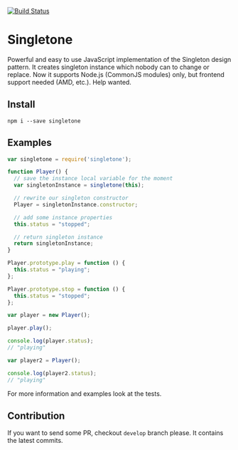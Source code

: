 [![Build Status](https://travis-ci.org/lancedikson/singletone.svg?branch=master)](https://travis-ci.org/lancedikson/singletone)

# Singletone

Powerful and easy to use JavaScript implementation of the Singleton design pattern.
It creates singleton instance which nobody can to change or replace.
Now it supports Node.js (CommonJS modules) only, but frontend support needed (AMD, etc.). Help wanted.

## Install

`npm i --save singletone`

## Examples

```javascript
var singletone = require('singletone');

function Player() {
  // save the instance local variable for the moment
  var singletonInstance = singletone(this);

  // rewrite our singleton constructor
  Player = singletonInstance.constructor;

  // add some instance properties
  this.status = "stopped";

  // return singleton instance
  return singletonInstance;
}

Player.prototype.play = function () {
  this.status = "playing";
};

Player.prototype.stop = function () {
  this.status = "stopped";
};

var player = new Player();

player.play();

console.log(player.status);
// "playing"

var player2 = Player();

console.log(player2.status);
// "playing"
```

For more information and examples look at the tests.

## Contribution

If you want to send some PR, checkout `develop` branch please. It contains the latest commits.
